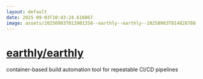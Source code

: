 ```yaml
---
layout: default
date: 2025-09-03T10:43:24.616067
image: assets/20250903T013901358--earthly--earthly--20250903T014828788--cropped.png
---
```


# [earthly/earthly](https://github.com/earthly/earthly)

container-based build automation tool for repeatable CI/CD pipelines
